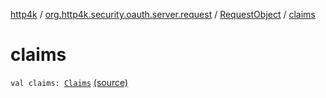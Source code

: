 [http4k](../../index.md) / [org.http4k.security.oauth.server.request](../index.md) / [RequestObject](index.md) / [claims](./claims.md)

# claims

`val claims: `[`Claims`](../-claims/index.md) [(source)](https://github.com/http4k/http4k/blob/master/http4k-security-oauth/src/main/kotlin/org/http4k/security/oauth/server/request/RequestObject.kt#L22)